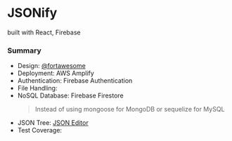 # JSONify

built with React, Firebase

### Summary

- Design: [@fortawesome](https://www.npmjs.com/package/@fortawesome/fontawesome-free)
- Deployment: AWS Amplify
- Authentication: Firebase Authentication
- File Handling:
- NoSQL Database: Firebase Firestore
  > Instead of using mongoose for MongoDB or sequelize for MySQL
- JSON Tree: [JSON Editor](https://github.com/josdejong/jsoneditor)
- Test Coverage:
